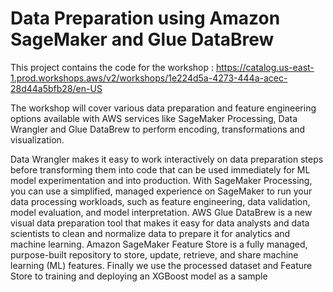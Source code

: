 # Data Preparation using Amazon SageMaker and Glue DataBrew

This project contains the code for the workshop : https://catalog.us-east-1.prod.workshops.aws/v2/workshops/1e224d5a-4273-444a-acec-28d44a5bfb28/en-US

The workshop will cover various data preparation and feature engineering options available with AWS services like SageMaker Processing, Data Wrangler and Glue DataBrew to perform encoding, transformations and visualization.

Data Wrangler makes it easy to work interactively on data preparation steps before transforming them into code that can be used immediately for ML model experimentation and into production.
With SageMaker Processing, you can use a simplified, managed experience on SageMaker to run your data processing workloads, such as feature engineering, data validation, model evaluation, and model interpretation.
AWS Glue DataBrew is a new visual data preparation tool that makes it easy for data analysts and data scientists to clean and normalize data to prepare it for analytics and machine learning.
Amazon SageMaker Feature Store is a fully managed, purpose-built repository to store, update, retrieve, and share machine learning (ML) features. Finally we use the processed dataset and Feature Store to training and deploying an XGBoost model as a sample


